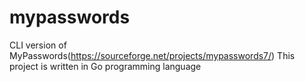 # mypasswords
CLI version of MyPasswords(https://sourceforge.net/projects/mypasswords7/)
This project is written in Go programming language 